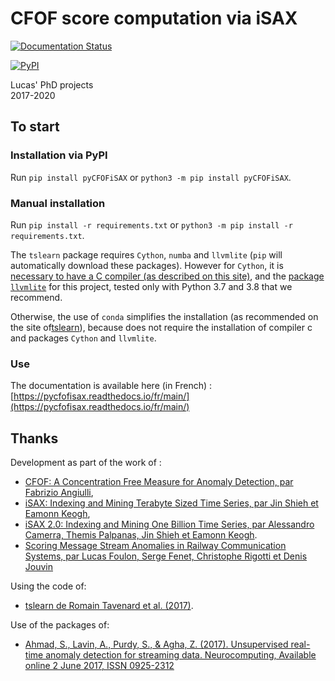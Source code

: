 # CFOF score computation via iSAX

[![Documentation Status](https://readthedocs.org/projects/pycfofisax/badge/?version=main)](https://pycfofisax.readthedocs.io/fr/main/?badge=main)

[![PyPI](https://github.com/luk-f/pyCFOFiSAX/actions/workflows/python-publish.yml/badge.svg)](https://github.com/luk-f/pyCFOFiSAX/actions/workflows/python-publish.yml)

Lucas' PhD projects \
2017-2020

## To start

### Installation via PyPI

Run `pip install pyCFOFiSAX` or `python3 -m pip install pyCFOFiSAX`.

### Manual installation

Run `pip install -r requirements.txt` or `python3 -m pip install -r requirements.txt`.

The `tslearn` package requires `Cython`, `numba` and `llvmlite` (`pip` will automatically download these packages).
However for `Cython`, it is [necessary to have a C compiler (as described on this site)](https://cython.readthedocs.io/en/latest/src/quickstart/install.html),
and the [package `llvmlite`](https://llvmlite.readthedocs.io/en/latest/) for this project, tested only with Python 3.7 and 3.8
that we recommend.

Otherwise, the use of `conda` simplifies the installation (as recommended on the site of[tslearn](https://tslearn.readthedocs.io/en/latest/index.html)), because does not require
the installation of compiler c and packages `Cython` and `llvmlite`.

### Use

The documentation is available here (in French) : [https://pycfofisax.readthedocs.io/fr/main/](https://pycfofisax.readthedocs.io/fr/main/)

## Thanks

Development as part of the work of :
 - [CFOF: A Concentration Free Measure for Anomaly Detection, par Fabrizio Angiulli](https://arxiv.org/abs/1901.04992),
 - [iSAX: Indexing and Mining Terabyte Sized Time Series, par Jin Shieh et Eamonn Keogh](http://www.cs.ucr.edu/~eamonn/iSAX/iSAX.html),
 - [iSAX 2.0: Indexing and Mining One Billion Time Series, par Alessandro Camerra, Themis Palpanas, Jin Shieh et Eamonn Keogh](https://www.cs.ucr.edu/~eamonn/iSAX_2.0.pdf).
 - [Scoring Message Stream Anomalies in Railway Communication Systems, par Lucas Foulon, Serge Fenet, Christophe Rigotti et Denis Jouvin](https://hal.archives-ouvertes.fr/hal-02357924/)

Using the code of:
 - [tslearn de Romain Tavenard et al. (2017)](https://tslearn.readthedocs.io/en/latest/index.html).

Use of the packages of:
 - [Ahmad, S., Lavin, A., Purdy, S., & Agha, Z. (2017). Unsupervised real-time anomaly detection for streaming data. Neurocomputing, Available online 2 June 2017, ISSN 0925-2312](https://doi.org/10.1016/j.neucom.2017.04.070)
